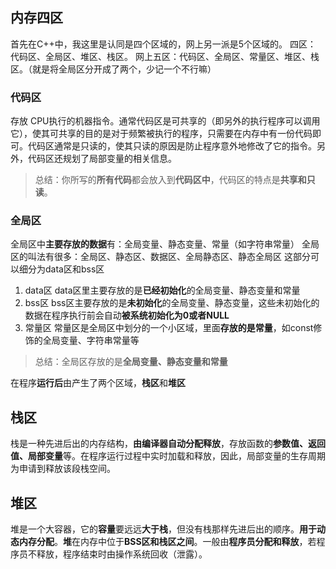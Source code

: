 ﻿## 内存四区
首先在C++中，我这里是认同是四个区域的，网上另一派是5个区域的。
四区： 代码区、全局区、堆区、栈区。
网上五区：代码区、全局区、常量区、堆区、栈区。（就是将全局区分开成了两个，少记一个不行嘛）
### 代码区

存放 CPU执行的机器指令。通常代码区是可共享的（即另外的执行程序可以调用它），使其可共享的目的是对于频繁被执行的程序，只需要在内存中有一份代码即可。代码区通常是只读的，使其只读的原因是防止程序意外地修改了它的指令。另外，代码区还规划了局部变量的相关信息。
> 总结：你所写的**所有代码**都会放入到**代码区中**，代码区的特点是**共享和只读**。

### 全局区
全局区中**主要存放的数据**有：全局变量、静态变量、常量（如字符串常量）
全局区的叫法有很多：全局区、静态区、数据区、全局静态区、静态全局区
这部分可以细分为data区和bss区
1. data区
data区里主要存放的是**已经初始化**的全局变量、静态变量和常量
2. bss区
bss区主要存放的是**未初始化**的全局变量、静态变量，这些未初始化的数据在程序执行前会自动**被系统初始化为0或者NULL**
3. 常量区
常量区是全局区中划分的一个小区域，里面**存放的是常量**，如const修饰的全局变量、字符串常量等

> 总结：全局区存放的是**全局变量、静态变量和常量**


在程序**运行后**由产生了两个区域，**栈区**和**堆区**
## 栈区
栈是一种先进后出的内存结构，**由编译器自动分配释放**，存放函数的**参数值、返回值、局部变量**等。在程序运行过程中实时加载和释放，因此，局部变量的生存周期为申请到释放该段栈空间。

## 堆区
堆是一个大容器，它的**容量**要远远**大于栈**，但没有栈那样先进后出的顺序。**用于动态内存分配**。**堆**在内存中位于**BSS区和栈区之间**。一般由**程序员分配和释放**，若程序员不释放，程序结束时由操作系统回收（泄露）。

